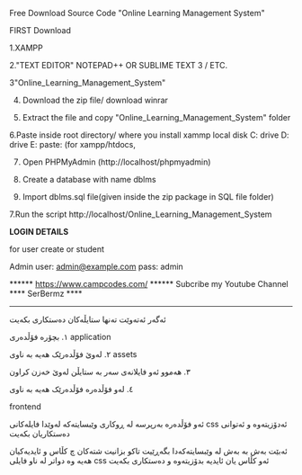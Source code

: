 
Free Download Source Code "Online Learning Management System"

FIRST Download

1.XAMPP

2."TEXT EDITOR" NOTEPAD++ OR SUBLIME TEXT 3 / ETC.

3"Online_Learning_Management_System"

4. Download the zip file/ download winrar

5. Extract the file and copy "Online_Learning_Management_System" folder

6.Paste inside root directory/ where you install xammp local disk C: drive D: drive E: paste: (for xampp/htdocs, 

7. Open PHPMyAdmin (http://localhost/phpmyadmin)

8. Create a database with name dblms

6. Import dblms.sql file(given inside the zip package in SQL file folder)

7.Run the script http://localhost/Online_Learning_Management_System


**LOGIN DETAILS** 

for user create or student

Admin
user: admin@example.com
pass: admin

****** https://www.campcodes.com/ ******
Subcribe my Youtube Channel **** SerBermz ****


--------------------------------------------------------------------------

ئەگەر ئەتەوێت تەنها ستایڵەکان دەستکاری بکەیت 

١. بچۆرە فۆڵدەری 
application

٢. لەوێ فۆڵدەرێک هەیە بە ناوی
assets

٣. هەموو ئەو فایلانەی سەر بە ستایڵن لەوێ خەزن کراون

٤. لەو فۆڵدەرە فۆڵدەرێک هەیە بە ناوی

frontend

ئەو فۆڵدەرە بەرپرسە لە ڕوکاری وێبسایتەکە
لەوێدا فایلەکانی 
css
ئەدۆزیتەوە و ئەتوانی دەستکاریان بکەیت


ئەبێت بەش بە بەش لە وێبسایتەکەدا بگەڕێیت تاکو بزانیت شتەکان چ کڵاس و ئایدیەکیان هەیە
وە دواتر لە ناو فایلی 
css
ئەو کڵاس یان ئایدیە بدۆزیتەوە و دەستکاری بکەیت